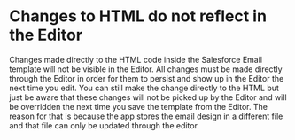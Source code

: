 # Changes to HTML do not reflect in the Editor

Changes made directly to the HTML code inside the Salesforce Email template will not be visible in the Editor. All changes must be made directly through the Editor in order for them to persist and show up in the Editor the next time you edit. You can still make the change directly to the HTML but just be aware that these changes will not be picked up by the Editor and will be overridden the next time you save the template from the Editor. The reason for that is because the app stores the email design in a different file and that file can only be updated through the editor.

  


